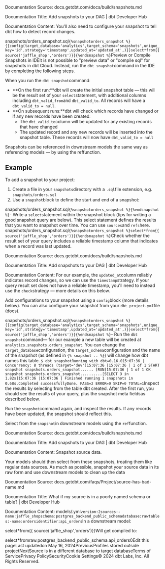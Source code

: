 Documentation Source:
docs.getdbt.com/docs/build/snapshots.md

Documentation Title:
Add snapshots to your DAG | dbt Developer Hub

Documentation Content:
You'll also need to configure your snapshot to tell dbt how to detect record changes.

snapshots/orders\_snapshot.sql`{%snapshotorders_snapshot %}{{config(target_database='analytics',target_schema='snapshots',unique_key='id',strategy='timestamp',updated_at='updated_at',)}}select*from{{ source('jaffle_shop','orders')}}{%endsnapshot %}`Preview or Compile Snapshots in IDEIt is not possible to "preview data" or "compile sql" for snapshots in dbt Cloud. Instead, run the `dbt snapshot`command in the IDE by completing the following steps.

When you run the `dbt snapshot`command:

* **On the first run:**dbt will create the initial snapshot table — this will be the result set of your `select`statement, with additional columns including `dbt_valid_from`and `dbt_valid_to`. All records will have a `dbt_valid_to = null`.
* **On subsequent runs:**dbt will check which records have changed or if any new records have been created:
	+ The `dbt_valid_to`column will be updated for any existing records that have changed
	+ The updated record and any new records will be inserted into the snapshot table. These records will now have `dbt_valid_to = null`

Snapshots can be referenced in downstream models the same way as referencing models — by using the reffunction.

Example​
--------

To add a snapshot to your project:

1. Create a file in your `snapshots`directory with a `.sql`file extension, e.g. `snapshots/orders.sql`
2. Use a `snapshot`block to define the start and end of a snapshot:

snapshots/orders\_snapshot.sql`{%snapshotorders_snapshot %}{%endsnapshot %}`- Write a `select`statement within the snapshot block (tips for writing a good snapshot query are below). This select statement defines the results that you want to snapshot over time. You can use `sources`and `refs`here.
snapshots/orders\_snapshot.sql`{%snapshotorders_snapshot %}select*from{{ source('jaffle_shop','orders')}}{%endsnapshot %}`Check whether the result set of your query includes a reliable timestamp column that indicates when a record was last updated.



Documentation Source:
docs.getdbt.com/docs/build/snapshots.md

Documentation Title:
Add snapshots to your DAG | dbt Developer Hub

Documentation Content:
For our example, the `updated_at`column reliably indicates record changes, so we can use the `timestamp`strategy. If your query result set does not have a reliable timestamp, you'll need to instead use the `check`strategy — more details on this below.

Add configurations to your snapshot using a `config`block (more details below). You can also configure your snapshot from your `dbt_project.yml`file (docs).


snapshots/orders\_snapshot.sql`{%snapshotorders_snapshot %}{{config(target_database='analytics',target_schema='snapshots',unique_key='id',strategy='timestamp',updated_at='updated_at',)}}select*from{{ source('jaffle_shop','orders')}}{%endsnapshot %}`- Run the `dbt snapshot`command— for our example a new table will be created at `analytics.snapshots.orders_snapshot`. You can change the `target_database`configuration, the `target_schema`configuration and the name of the snapshot (as defined in `{% snapshot .. %}`) will change how dbt names this table.
`$ dbt snapshotRunning with dbt=0.16.015:07:36 | Concurrency: 8 threads (target='dev')15:07:36 |15:07:36 | 1 of 1 START snapshot snapshots.orders_snapshot...... [RUN]15:07:36 | 1 of 1 OK snapshot snapshots.orders_snapshot..........[SELECT 3 in 1.82s]15:07:36 |15:07:36 | Finished running 1 snapshots in 0.68s.Completed successfullyDone. PASS=2 ERROR=0 SKIP=0 TOTAL=1`Inspect the results by selecting from the table dbt created. After the first run, you should see the results of your query, plus the snapshot meta fieldsas described below.

Run the `snapshot`command again, and inspect the results. If any records have been updated, the snapshot should reflect this.

Select from the `snapshot`in downstream models using the `ref`function.



Documentation Source:
docs.getdbt.com/docs/build/snapshots.md

Documentation Title:
Add snapshots to your DAG | dbt Developer Hub

Documentation Content:
Snapshot source data.​

Your models should then select from these snapshots, treating them like regular data sources. As much as possible, snapshot your source data in its raw form and use downstream models to clean up the data



Documentation Source:
docs.getdbt.com/faqs/Project/source-has-bad-name.md

Documentation Title:
What if my source is in a poorly named schema or table? | dbt Developer Hub

Documentation Content:
models/.yml`version:2sources:-name:jaffle_shopschema:postgres_backend_public_schemadatabase:rawtables:-name:ordersidentifier:api_orders`In a downstream model:

select\*from{{ source('jaffle\_shop','orders')}}Will get compiled to:

select\*fromraw.postgres\_backend\_public\_schema.api\_orders0Edit this pageLast updatedon May 16, 2024PreviousProfiles stored outside projectNextSource is in a different database to target databaseTerms of ServicePrivacy PolicySecurityCookie Settings© 2024 dbt Labs, Inc. All Rights Reserved.



